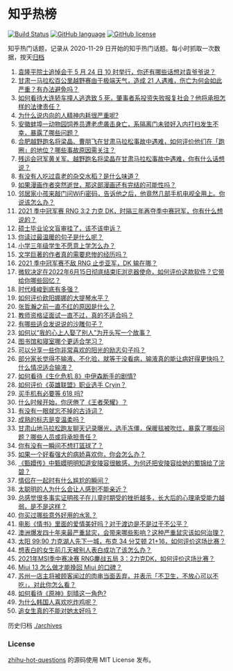 # 知乎热榜
[![Build Status](https://github.com/ToWeLong/zhihu-hot-questions/workflows/CI/badge.svg)](https://github.com/ToWeLong/zhihu-hot-questions/actions)
[![GitHub language](https://img.shields.io/badge/language-golang-orange.svg)](https://golang.org/)
[![GitHub license](https://img.shields.io/github/license/ToWeLong/zhihu-hot-questions)](https://github.com/ToWeLong/zhihu-hot-questions/blob/main/LICENSE)

知乎热门话题，记录从 2020-11-29 日开始的知乎热门话题。每小时抓取一次数据，按天[归档](./archives)

<!-- BEGIN -->

1. [袁隆平院士追悼会于 5 月 24 日 10 时举行，你还有哪些话想对袁爷爷说？](https://www.zhihu.com/question/461057842)
1. [甘肃一马拉松百公里越野赛由于极端天气，造成 21 人遇难，伤亡为何会如此严重？有办法避免吗？](https://www.zhihu.com/question/460921357)
1. [如何看待大连轿车撞人逃逸致 5 死，肇事者系投资失败报复社会？他将承担怎样的法律责任？](https://www.zhihu.com/question/460975066)
1. [为什么说内向的人精神内耗很严重呢?](https://www.zhihu.com/question/438833344)
1. [安徽蚌埠一动物园饲养员遭老虎袭击身亡，系隔离门未锁好入内打扫发生不幸，暴露了哪些问题？](https://www.zhihu.com/question/461014605)
1. [合肥越野跑名将梁晶、曹朋飞在甘肃马拉松事故中遇难，如何评价他们在「跑圈」的地位？哪些事故原因需关注？](https://www.zhihu.com/question/461006549)
1. [残运会冠军黄关军、越野跑名将梁晶在甘肃马拉松事故中遇难，你有什么话想说？](https://www.zhihu.com/question/460968811)
1. [有没有人吃过袁老的杂交水稻？是什么味道？](https://www.zhihu.com/question/387581217)
1. [如果漫画作者突然逝世，那这部漫画还有完结的可能性吗？](https://www.zhihu.com/question/460464213)
1. [邻居家小孩来敲门问WiFi密码，告诉他之后，他竟然几部手机电视全用上。你说该怎么办？](https://www.zhihu.com/question/331281360)
1. [2021 季中冠军赛 RNG 3:2 力克 DK，时隔三年再夺季中赛冠军，你有什么想说的？](https://www.zhihu.com/question/461037428)
1. [硕士毕业论文盲审挂了，该不该申诉？](https://www.zhihu.com/question/398964694)
1. [你读过最温暖的句子是什么呢？](https://www.zhihu.com/question/459103089)
1. [小学三年级学生不愿意上学怎么办？](https://www.zhihu.com/question/294090819)
1. [文学巨著的作者真的需要悲惨的经历吗？](https://www.zhihu.com/question/460887760)
1. [2021 季中冠军赛不敌 RNG 止步亚军，DK 输在哪？](https://www.zhihu.com/question/461080204)
1. [微软决定在2022年6月15日彻底结束IE浏览器使命，如何评价这款软件？它带给你哪些回忆？](https://www.zhihu.com/question/460468482)
1. [时代峰峻到底有多强？](https://www.zhihu.com/question/459886563)
1. [如何评价欧阳娜娜的大提琴水平？](https://www.zhihu.com/question/24905791)
1. [张哲瀚之前一直不红的原因是什么？](https://www.zhihu.com/question/460716232)
1. [教师资格证面试一直不过，真的不适合吗？](https://www.zhihu.com/question/460195699)
1. [有哪些适合发说说的沙雕句子？](https://www.zhihu.com/question/363265841)
1. [如何以“我的心上人娶了别人”为开头写一个故事？](https://www.zhihu.com/question/439648415)
1. [图书馆和寝室哪个更适合学习？](https://www.zhihu.com/question/459749773)
1. [可以分享一些你非常喜欢的阳光的励志句子吗？](https://www.zhihu.com/question/459087332)
1. [部分家长觉得不输液、不化验，就等于没看病，输液真的能让病好得更快吗？什么情况适合输液？](https://www.zhihu.com/question/458588694)
1. [如何看待《生化危机 8》中伊森断手的剧情?](https://www.zhihu.com/question/458175918)
1. [如何评价《英雄联盟》职业选手 Cryin？](https://www.zhihu.com/question/314822598)
1. [买手机有必要等 618 吗?](https://www.zhihu.com/question/457283212)
1. [什么时候开始，你厌倦了《王者荣耀》？](https://www.zhihu.com/question/459401567)
1. [有没有一眼就忘不掉的古诗词？](https://www.zhihu.com/question/442263225)
1. [成熟的标志是变温柔吗？](https://www.zhihu.com/question/458040513)
1. [甘肃山地马拉松跑友聊天记录曝光，选手冻僵，保暖毯被吹烂，暴露了哪些问题？哪些人员或将承担责任？](https://www.zhihu.com/question/460936873)
1. [你有没有一瞬间不想打篮球了？](https://www.zhihu.com/question/456341403)
1. [如果一个好看强大的病娇喜欢你，你会怎么办？](https://www.zhihu.com/question/361078749)
1. [《甄嬛传》中甄嬛明明知道安陵容很敏感，为何还把安陵容给她的蜀锦给了浣碧？](https://www.zhihu.com/question/325114276)
1. [情侣在一起时有什么尴尬的瞬间？](https://www.zhihu.com/question/58489668)
1. [太聪明的人为什么会让人感到不能亲近？](https://www.zhihu.com/question/449801792)
1. [总感觉很多事实证明孩子在儿童时期受的挫折越多，长大后的心理承受能力越弱，是不是这样？](https://www.zhihu.com/question/266704437)
1. [你买过哪些意外好用的水乳？](https://www.zhihu.com/question/343179934)
1. [电影《情书》里面的爱情美好吗？对于渡边是不是过于不公平？](https://www.zhihu.com/question/311035807)
1. [澳洲爆发四十年来最严重鼠灾，会带来哪些影响？这种严重鼠灾该如何治理？](https://www.zhihu.com/question/460691340)
1. [太阳 99:90 力克湖人先下一城，布克 34 分艾顿 21+16，如何评价这场比赛？](https://www.zhihu.com/question/461082867)
1. [想表白的女生前几天被别人表白成功了该怎么办？](https://www.zhihu.com/question/457390121)
1. [2021年MSI季中赛决赛 RNG鏖战五局 3：2力克DK，如何评价这场比赛？](https://www.zhihu.com/question/461076249)
1. [Miui 13 怎么做才能挽回 Miui 的口碑？](https://www.zhihu.com/question/460390365)
1. [苏州一店主将被顾客闻过的肉串当面丢弃，并表示「不卫生，不放心可以不吃」，对此你怎么看？](https://www.zhihu.com/question/460604746)
1. [如何看待《原神》刻晴这一角色?](https://www.zhihu.com/question/421862145)
1. [为什么韩国人喜欢吃炸鸡呢？](https://www.zhihu.com/question/22146758)
1. [追女生真的不能对她太好吗？](https://www.zhihu.com/question/435541311)

<!-- END -->

历史归档 [./archives](./archives)


### License
[zhihu-hot-questions](https://github.com/towelong/zhihu-hot-questions) 的源码使用 MIT License 发布。